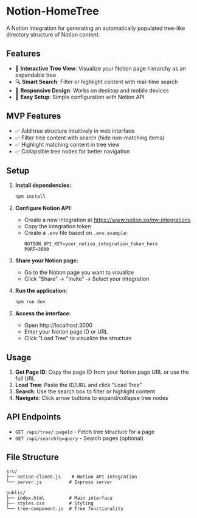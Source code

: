 # Notion-HomeTree
A Notion integration for generating an automatically populated tree-like directory structure of Notion content.

## Features

- 🌳 **Interactive Tree View**: Visualize your Notion page hierarchy as an expandable tree
- 🔍 **Smart Search**: Filter or highlight content with real-time search
- 📱 **Responsive Design**: Works on desktop and mobile devices
- 🚀 **Easy Setup**: Simple configuration with Notion API

## MVP Features

- ✅ Add tree structure intuitively in web interface
- ✅ Filter tree content with search (hide non-matching items)
- ✅ Highlight matching content in tree view
- ✅ Collapsible tree nodes for better navigation

## Setup

1. **Install dependencies:**
   ```bash
   npm install
   ```

2. **Configure Notion API:**
   - Create a new integration at https://www.notion.so/my-integrations
   - Copy the integration token
   - Create a `.env` file based on `.env.example`:
     ```
     NOTION_API_KEY=your_notion_integration_token_here
     PORT=3000
     ```

3. **Share your Notion page:**
   - Go to the Notion page you want to visualize
   - Click "Share" → "Invite" → Select your integration

4. **Run the application:**
   ```bash
   npm run dev
   ```

5. **Access the interface:**
   - Open http://localhost:3000
   - Enter your Notion page ID or URL
   - Click "Load Tree" to visualize the structure

## Usage

1. **Get Page ID**: Copy the page ID from your Notion page URL or use the full URL
2. **Load Tree**: Paste the ID/URL and click "Load Tree"
3. **Search**: Use the search box to filter or highlight content
4. **Navigate**: Click arrow buttons to expand/collapse tree nodes

## API Endpoints

- `GET /api/tree/:pageId` - Fetch tree structure for a page
- `GET /api/search?q=query` - Search pages (optional)

## File Structure

```
src/
├── notion-client.js    # Notion API integration
└── server.js          # Express server

public/
├── index.html         # Main interface
├── styles.css         # Styling
└── tree-component.js  # Tree functionality
```
